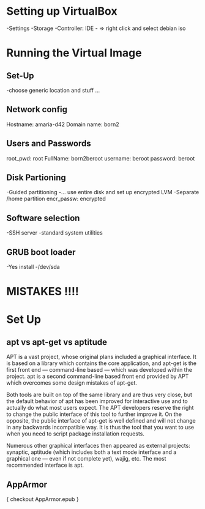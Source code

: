 # Setting up VirtualBox
-Settings
-Storage
-Controller: IDE
-<blue disk> => right click and select debian iso

# Running the Virtual Image
## Set-Up
-choose generic location and stuff ...

## Network config
Hostname: amaria-d42
Domain name: born2

## Users and Passwords
root_pwd: root
FullName: born2beroot
username: beroot
password: beroot

## Disk Partioning
-Guided partitioning
-... use entire disk and set up encrypted LVM
-Separate /home partition
encr_passw: encrypted

## Software selection
-SSH server
-standard system utilities

## GRUB boot loader
-Yes install
-/dev/sda

# MISTAKES !!!!

# Set Up
## apt vs apt-get vs aptitude
APT is a vast project, whose original plans included a graphical interface. It is based on a library which contains the core application, and apt-get is the first front end — command-line based — which was developed within the project. apt is a second command-line based front end provided by APT which overcomes some design mistakes of apt-get.

Both tools are built on top of the same library and are thus very close, but the default behavior of apt has been improved for interactive use and to actually do what most users expect. The APT developers reserve the right to change the public interface of this tool to further improve it. On the opposite, the public interface of apt-get is well defined and will not change in any backwards incompatible way. It is thus the tool that you want to use when you need to script package
installation requests.

Numerous other graphical interfaces then appeared as external projects: synaptic, aptitude (which includes both a text mode interface and a graphical one — even if not complete yet), wajig, etc. The most recommended interface is apt.

## AppArmor
{ checkout AppArmor.epub }


